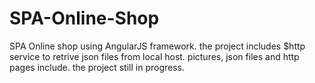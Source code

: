 # SPA-Online-Shop
SPA Online shop using AngularJS framework.
the project includes $http service to retrive json files from local host.
pictures, json files and http pages include.
the project still in progress.
